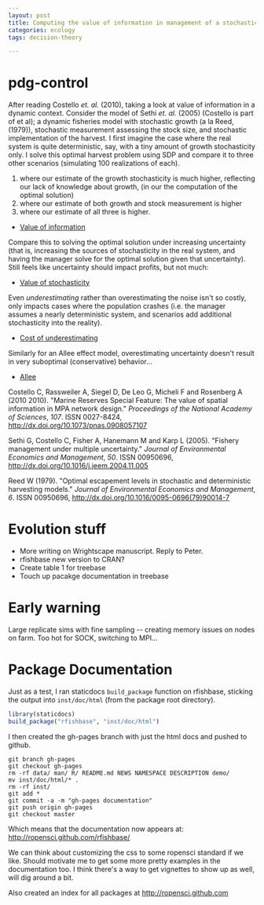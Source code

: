 ```yaml
---
layout: post
title: Computing the value of information in management of a stochastic resource
categories: ecology
tags: decision-theory

---
```


pdg-control
===========

After reading Costello _et. al._ (2010), taking a look at value of information in a dynamic context. 
Consider the model of Sethi _et. al._ (2005) (Costello is part of et al); a dynamic fisheries model with stochastic growth (a la Reed, (1979)), stochastic measurement assessing the stock size, and stochastic implementation of the harvest. 
I first imagine the case where the real system is quite deterministic, say, with a tiny amount of growth stochasticity only.  I solve this optimal harvest problem using SDP and compare it to three other scenarios (simulating 100 realizations of each). 

1. where our estimate of the growth stochasticity is much higher, reflecting our lack of knowledge about growth, (in our the computation of the optimal solution)
2.  where our estimate of both growth and stock measurement is higher
3. where our estimate of all three is higher. 

- [Value of information](https://github.com/cboettig/pdg-control/blob/70e899ea4ecc52317cb6ff91c21406cf665cbaa9/inst/examples/value_of_information.md)

Compare this to solving the optimal solution under increasing uncertainty (that is, increasing the sources of stochasticity in the real system, and having the manager solve for the optimal solution given that uncertainty).  Still feels like uncertainty should impact profits, but not much:

- [Value of stochasticity](https://github.com/cboettig/pdg-control/blob/0bda7ca2f32b80a7905d6cbc302223f8811bc033/inst/examples/value_of_information.md)

Even _underestimating_ rather than overestimating the noise isn't so costly, only impacts cases where the population crashes (i.e. the manager assumes a nearly deterministic system, and scenarios add additional stochasticity into the reality).

- [Cost of underestimating](https://github.com/cboettig/pdg-control/blob/da6e0b933450755319a16d92efa4745883baa792/inst/examples/cost_of_underestimating.md)

Similarly for an Allee effect model, overestimating uncertainty doesn't result in very suboptimal (conservative) behavior...

- [Allee](https://github.com/cboettig/pdg-control/blob/4b89252c276a3cf9881f598ffe2070cc1cafde4a/inst/examples/value_under_allee.md)




Costello C, Rassweiler A, Siegel D, De Leo G, Micheli F and
Rosenberg A (2010 2010). "Marine Reserves Special Feature: The
value of spatial information in MPA network design." _Proceedings
of the National Academy of Sciences_, *107*. ISSN 0027-8424, 
http://dx.doi.org/10.1073/pnas.0908057107

Sethi G, Costello C, Fisher A, Hanemann M and Karp L (2005).
"Fishery management under multiple uncertainty." _Journal of
Environmental Economics and Management_, *50*. ISSN 00950696,
http://dx.doi.org/10.1016/j.jeem.2004.11.005

Reed W (1979). "Optimal escapement levels in stochastic and
deterministic harvesting models." _Journal of Environmental
Economics and Management_, *6*. ISSN 00950696, 
http://dx.doi.org/10.1016/0095-0696(79)90014-7




Evolution stuff
===============

- More writing on Wrightscape manuscript.  Reply to Peter.
- rfishbase new version to CRAN? 
- Create table 1 for treebase
- Touch up pacakge documentation in treebase

Early warning
============

Large replicate sims with fine sampling -- creating memory issues on nodes on farm.  Too hot for SOCK, switching to MPI...



Package Documentation
=====================

Just as a test, I ran staticdocs `build_package` function on rfishbase, sticking the output into `inst/doc/html` (from the package root directory).  

```r 
library(staticdocs)
build_package("rfishbase", "inst/doc/html")
```

I then created the gh-pages branch with just the html docs and pushed to github.  

```
git branch gh-pages
git checkout gh-pages
rm -rf data/ man/ R/ README.md NEWS NAMESPACE DESCRIPTION demo/
mv inst/doc/html/* .
rm -rf inst/
git add *
git commit -a -m "gh-pages documentation"
git push origin gh-pages
git checkout master
```

Which means that the documentation now appears at: http://ropensci.github.com/rfishbase/

We can think about customizing the css to some ropensci standard if we like.  Should motivate me to get some more pretty examples in the documentation too.  I think there's a way to get vignettes to show up as well, will dig around a bit.  


Also created an index for all packages at http://ropensci.github.com


